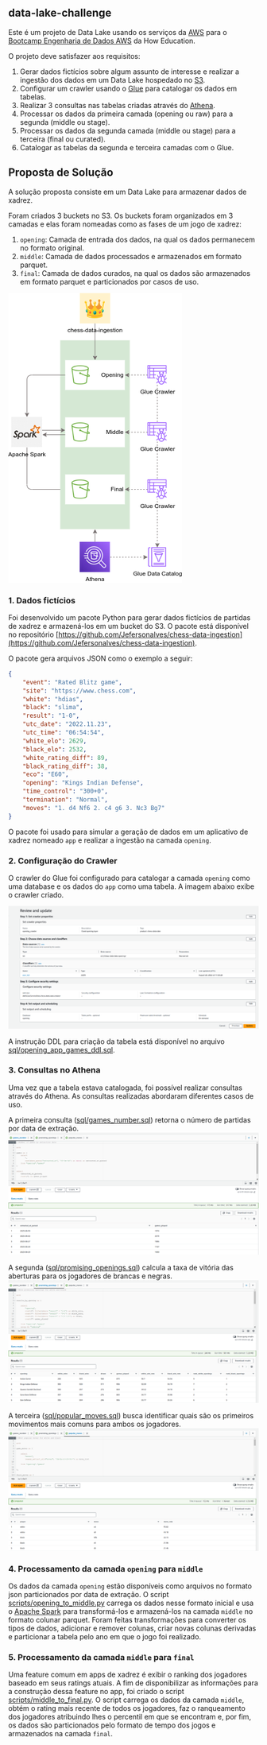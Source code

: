 ## data-lake-challenge

Este é um projeto de Data Lake usando os serviços da [AWS](https://aws.amazon.com/) para o [Bootcamp Engenharia de Dados AWS](https://howedu.com.br/cohort/engenharia-de-dados) da How Education.

O projeto deve satisfazer aos requisitos:
1. Gerar dados fictícios sobre algum assunto de interesse e realizar a ingestão dos dados em um Data Lake hospedado no [S3](https://aws.amazon.com/pt/s3/).
2. Configurar um crawler usando o [Glue](https://aws.amazon.com/pt/glue/) para catalogar os dados em tabelas.
3. Realizar 3 consultas nas tabelas criadas através do [Athena](https://aws.amazon.com/pt/athena/).
4. Processar os dados da primeira camada (opening ou raw) para a segunda (middle ou stage).
5. Processar os dados da segunda camada (middle ou stage) para a terceira (final ou curated).
6. Catalogar as tabelas da segunda e terceira camadas com o Glue.

## Proposta de Solução

A solução proposta consiste em um Data Lake para armazenar dados de xadrez.

Foram criados 3 buckets no S3. Os buckets foram organizados 
em 3 camadas e elas foram nomeadas como as fases de um jogo de xadrez:
1. `opening`: Camada de entrada dos dados, na qual os dados permanecem no formato original.
2. `middle`: Camada de dados processados e armazenados em formato parquet.
3. `final`: Camada de dados curados, na qual os dados são armazenados em formato parquet e particionados por casos de uso.

![diagram](images/diagram.png)

### 1. Dados fictícios

Foi desenvolvido um pacote Python para gerar dados fictícios de partidas de xadrez e armazená-los em um bucket do S3. O pacote está disponível no repositório [https://github.com/Jefersonalves/chess-data-ingestion](https://github.com/Jefersonalves/chess-data-ingestion).

O pacote gera arquivos JSON como o exemplo a seguir:

```json
{
    "event": "Rated Blitz game",
    "site": "https://www.chess.com",
    "white": "hdias",
    "black": "slima",
    "result": "1-0",
    "utc_date": "2022.11.23",
    "utc_time": "06:54:54",
    "white_elo": 2629,
    "black_elo": 2532,
    "white_rating_diff": 89,
    "black_rating_diff": 38,
    "eco": "E60",
    "opening": "Kings Indian Defense",
    "time_control": "300+0",
    "termination": "Normal",
    "moves": "1. d4 Nf6 2. c4 g6 3. Nc3 Bg7"
}
```

O pacote foi usado para simular a geração de dados em um aplicativo de xadrez nomeado `app` e realizar a ingestão na camada `opening`.

### 2. Configuração do Crawler

O crawler do Glue foi configurado para catalogar a camada `opening` como uma database e os dados do `app` como uma tabela. A imagem abaixo exibe o crawler criado.

![Crawler](images/crawler.png)

A instrução DDL para criação da tabela está disponível no arquivo [sql/opening_app_games_ddl.sql](sql/opening_app_games_ddl.sql).

### 3. Consultas no Athena

Uma vez que a tabela estava catalogada, foi possível realizar consultas através do Athena.
As consultas realizadas abordaram diferentes casos de uso.

A primeira consulta ([sql/games_number.sql](sql/games_number.sql)) retorna o número de partidas por data de extração.
![games_number](images/games_number.png)

A segunda ([sql/promising_openings.sql](sql/promising_openings.sql)) calcula a taxa de vitória das aberturas para os jogadores de brancas e negras.
![promising_openings](images/promising_openings.png)

A terceira ([sql/popular_moves.sql](sql/popular_moves.sql)) busca identificar quais são os primeiros movimentos mais comuns para ambos os jogadores.
![popular_moves](images/popular_moves.png)

### 4. Processamento da camada `opening` para `middle`

Os dados da camada `opening` estão disponíveis como arquivos no formato json particionados por data de extração.
O script [scripts/opening_to_middle.py](scripts/opening_to_middle.py) carrega os dados nesse formato inicial e usa o [Apache Spark](https://spark.apache.org/) para transformá-los e armazená-los na camada `middle` no formato colunar parquet.
Foram feitas transformações para converter os tipos de dados, adicionar e remover colunas, criar novas colunas derivadas e particionar a tabela pelo ano em que o jogo foi realizado.

### 5. Processamento da camada `middle` para `final`

Uma feature comum em apps de xadrez é exibir o ranking dos jogadores baseado em seus ratings atuais.
A fim de disponibilizar as informações para a construção dessa feature no app, foi criado o script [scripts/middle_to_final.py](scripts/middle_to_final.py). O script carrega os dados da camada `middle`, obtém o rating mais recente de todos os jogadores, faz o ranqueamento dos jogadores atribuindo lhes o percentil em que se encontram e, por fim, os dados são particionados pelo formato de tempo dos jogos e armazenados na camada `final`.